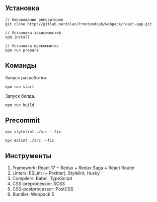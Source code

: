 ## Установка
```
// Копирование репозитория
git clone http://gitlab.nordclan/frontendspb/webpack/react-app.git

// Установка зависимостей
npm install

// Установка прекоммитов
npm run prepare
```

## Команды
Запуск разработки.
```
npm run start
```

Запуск билда.
```
npm run build
```
## Precommit
```
npx stylelint ./src --fix

npx eslint ./src --fix
```
## Инструменты

1. Framework: React 17 + Redux + Redux Saga + React Router
2. Linters: ESLint (+ Prettier), Stylelint, Husky
3. Compilers: Babel, TypeScript
4. CSS-preprocessor: SCSS
5. CSS-postprocessor: PostCSS
6. Bundler: Webpack 5

